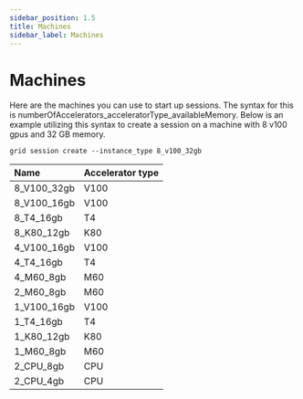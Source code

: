 ```yaml
---
sidebar_position: 1.5
title: Machines
sidebar_label: Machines
---
```


# Machines

Here are the machines you can use to start up sessions. The syntax for this is numberOfAccelerators_acceleratorType_availableMemory. Below is an example utilizing this syntax to create a session on a machine with 8 v100 gpus and 32 GB memory.

```text
grid session create --instance_type 8_v100_32gb
```

| Name | Accelerator type |
| :--- | :--- |
| 8_V100_32gb | V100 |
| 8_V100_16gb | V100 |
| 8_T4_16gb | T4 |
| 8_K80_12gb | K80 |
| 4_V100_16gb | V100 |
| 4_T4_16gb | T4 |
| 4_M60_8gb | M60 |
| 2_M60_8gb | M60 |
| 1_V100_16gb | V100 |
| 1_T4_16gb | T4 |
| 1_K80_12gb | K80 |
| 1_M60_8gb | M60 |
| 2_CPU_8gb | CPU |
| 2_CPU_4gb | CPU |
